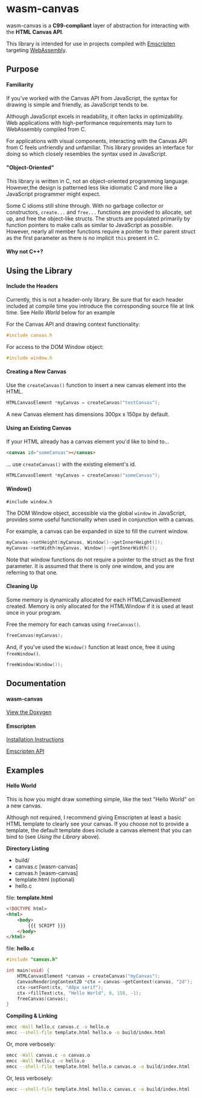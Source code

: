 # wasm-canvas

wasm-canvas is a **C99-compliant** layer of abstraction for interacting with the **HTML Canvas API**. 

This library is intended for use in projects compiled with [Emscripten](https://emscripten.org/) targeting [WebAssembly](https://webassembly.org/).

## Purpose

#### Familiarity

If you've worked with the Canvas API from JavaScript, the syntax for drawing is simple and friendly, as JavaScript tends to be. 

Although JavaScript excels in readability, it often lacks in optimizability. Web applications with high-performance requirements may turn to WebAssembly compiled from C.

For applications with visual components, interacting with the Canvas API from C feels unfriendly and unfamiliar. This library provides an interface for doing so which closely resembles the syntax used in JavaScript.

#### "Object-Oriented"

This library is written in C, not an object-oriented programming language. However,the design is patterned less like idiomatic C and more like a JavaScript programmer might expect.

Some C idioms still shine through. With no garbage collector or constructors, `create...` and `free...` functions are provided to allocate, set up, and free the object-like structs. The structs are populated primarily by function pointers to make calls as similar to JavaScript as possible. However, nearly all member functions require a pointer to their parent struct as the first parameter as there is no implicit `this` present in C.

#### Why not C++?



## Using the Library

#### Include the Headers

Currently, this is not a header-only library. Be sure that for each header included at compile time you introduce the corresponding source file at link time. See *Hello World* below for an example

For the Canvas API and drawing context functionality:

```C
#include canvas.h
```

For access to the DOM Window object:

```C
#include window.h
```

#### Creating a New Canvas

Use the `createCanvas()` function to insert a new canvas element into the HTML.

```C
HTMLCanvasElement *myCanvas = createCanvas("testCanvas");
```

A new Canvas element has dimensions 300px x 150px by default.

#### Using an Existing Canvas

If your HTML already has a canvas element you'd like to bind to...

```HTML
<canvas id="someCanvas"></canvas>
```

... use `createCanvas()` with the existing element's id.

```C
HTMLCanvasElement *myCanvas = createCanvas("someCanvas");
```

#### Window()

`#include window.h`

The DOM Window object, accessible via the global `window` in JavaScript, provides some useful functionality when used in conjunction with a canvas.

For example, a canvas can be expanded in size to fill the current window.

```C
myCanvas->setHeight(myCanvas, Window()->getInnerHeight());
myCanvas->setWidth(myCanvas, Window()->getInnerWidth());
```

Note that window functions do not require a pointer to the struct as the first parameter. It is assumed that there is only one window, and you are referring to that one.

#### Cleaning Up

Some memory is dynamically allocated for each HTMLCanvasElement created. Memory is only allocated for the HTMLWindow if it is used at least once in your program.

Free the memory for each canvas using `freeCanvas()`.

```C
freeCanvas(myCanvas);
```

And, if you've used the `Window()` function at least once, free it using `freeWindow()`.

```C
freeWindow(Window());
```

## Documentation

#### wasm-canvas

[View the Doxygen](https://alextyner.github.io/wasm-canvas/documentation/)

#### Emscripten

[Installation Instructions](https://emscripten.org/docs/getting_started/downloads.html)

[Emscripten API](https://emscripten.org/docs/api_reference/)

## Examples

#### Hello World

This is how you might draw something simple, like the text "Hello World" on a new canvas.

Although not required, I recommend giving Emscripten at least a basic HTML template to clearly see your canvas. If you choose not to provide a template, the default template does include a canvas element that you can bind to (see *Using the Library* above).

**Directory Listing**

- build/
- canvas.c [wasm-canvas]
- canvas.h [wasm-canvas]
- template.html (optional)
- hello.c

file: **template.html**

```HTML
<!DOCTYPE html>
<html>
    <body>
        {{{ SCRIPT }}}
    </body>
</html>
```

file: **hello.c**

```C
#include "canvas.h"

int main(void) {
	HTMLCanvasElement *canvas = createCanvas("myCanvas");
    CanvasRenderingContext2D *ctx = canvas->getContext(canvas, "2d");
    ctx->setFont(ctx, "48px serif");
    ctx->fillText(ctx, "Hello World", 0, 150, -1);
    freeCanvas(canvas);
}
```

**Compiling & Linking**

```bash
emcc -Wall hello.c canvas.c -o hello.o
emcc --shell-file template.html hello.o -o build/index.html
```

Or, more verbosely:

```bash
emcc -Wall canvas.c -o canvas.o
emcc -Wall hello.c -o hello.o
emcc --shell-file template.html hello.o canvas.o -o build/index.html
```

Or, less verbosely:

```bash
emcc --shell-file template.html hello.c canvas.c -o build/index.html
```

